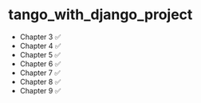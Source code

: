 # tango_with_django_project
- Chapter 3 ✅
- Chapter 4 ✅
- Chapter 5 ✅
- Chapter 6 ✅
- Chapter 7 ✅
- Chapter 8 ✅
- Chapter 9 ✅